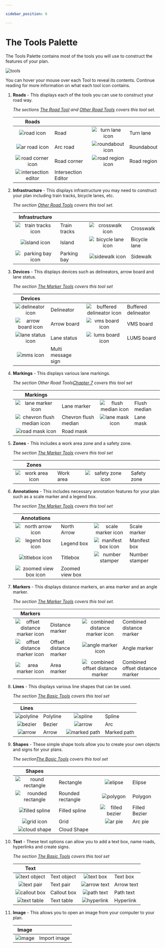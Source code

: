 ```yaml
---

sidebar_position: 6

---
```

# The Tools Palette

The Tools Palette contains most of the tools you will use to construct the features of your plan.

![tools](./assets/Tools.png)

You can hover your mouse over each Tool to reveal its contents. Continue reading for more information on what each tool icon contains.

 1. **Roads** - This displays each of the tools you can use to construct your road way.

    *The sections [The Road Tool](/docs/rapid-plan/The%20Road%20Tool/) and [Other Road Tools](/docs/rapid-plan/Other%20Road%20Tools/) covers this tool set.*

    |                      Roads                       |                     |                                               |             |
    | :----------------------------------------------: | ------------------- | :-------------------------------------------: | ----------- |
    |      ![road icon](./assets/Road_icon.png)      | Road                |  ![turn lane icon](./assets/Turn_lane_icon.png)  | Turn lane   |
    |    ![ar road icon](./assets/Arc_road_icon.png)    | Arc road            | ![roundabout icon](./assets/Roundabout_icon.png)  | Roundabout  |
    |  ![road corner icon](./assets/Road_corner_icon.png)   | Road corner         | ![road region icon](./assets/Road_region_icon.png) | Road region |
    | ![intersection editor](./assets/Intersection_Editor.png) | Intersection Editor |                                               |             |

 2. **Infrastructure** - This displays infrastructure you may need to construct your plan including train tracks, bicycle lanes, etc.

    *The section [Other Road Tools](/docs/rapid-plan/Other%20Road%20Tools/) covers this tool set.*

    |Infrastructure                                          |             |                                                 |               |
    |:---------------------------------------------:|-------------|:-----------------------------------------------:|---------------|
    |![train tracks icon](./assets/Train_tracks_icon.png) | Train tracks|![crosswalk icon](./assets/Crosswalk_icon.png)      |Crosswalk      |
    |![island icon](./assets/Island_icon.png)       | Island      |![bicycle lane icon](./assets/Bicycle_lane_icon.png)   |Bicycle lane   |
    |![parking bay icon](./assets/Parking_bay_icon.png)  | Parking bay |![sidewalk icon](./assets/Sidewalk_icon.png)       |Sidewalk       |

 3. **Devices** - This displays devices such as delineators, arrow board and lane status.

    *The section [The Marker Tools](/docs/rapid-plan/The%20Marker%20Tools/) covers this tool set*

    |Devices                                          |             |                                                           |                     |
    |:---------------------------------------------:|-------------|:---------------------------------------------------------:|---------------------|
    |![delineator icon](./assets/Delineator_icon.png)   | Delineator  |![buffered delineator icon](./assets/Buffered_delineator_icon.png)      | Buffered delineator |
    |![arrow board icon](./assets/Arrow_board_icon.png)  | Arrow board |![vms board icon](./assets/VMS_board_icon.png)                | VMS board           |
    |![lane status icon](./assets/Lane_status_icon.png)  | Lane status |![lums board icon](./assets/LUMS_board_icon.png)               | LUMS board          |
    |![mms icon](./assets/MMS_icon.png)          |Multi message sign   | ||

 4. **Markings** - This displays various lane markings.

    *The section Other Road Tools[Chapter 7](/docs/rapid-plan/Other%20Road%20Tools/) covers this tool set*

    |Markings                                                |                       |                                                           |                     |
    |:-----------------------------------------------------:|-----------------------|:---------------------------------------------------------:|---------------------|
    |![lane marker icon](./assets/Lane_marker_icon.png)          | Lane marker           |![flush median icon](./assets/Chevron_flush_median_icon.png)             | Flush median        |
    |![chevron flush median icon](./assets/Chevron_flush_median_icon.png) | Chevron flush median  |![lane mask icon](./assets/Lane_mask_icon.png)                | Lane mask           |
    |![road mask icon](./assets/Road_mask_icon.png)            | Road mask             | | |

 5. **Zones** - This includes a work area zone and a safety zone.

    *The section [The Marker Tools](/docs/rapid-plan/The%20Marker%20Tools/) covers this tool set*

    |Zones                                                |                       |                                                           |                     |
    |:---------------------------------------------------:|-----------------------|:---------------------------------------------------------:|---------------------|
    |![work area icon](./assets/Work_area_icon.png)          | Work area             |![safety zone icon](./assets/Safety_zone_icon.png)              | Safety zone         |

 6. **Annotations** - This includes necessary annotation features for your plan such as a scale marker and a legend box.

    *The section [The Marker Tools](/docs/rapid-plan/The%20Marker%20Tools/) covers this tool set*

    |                    Annotations                    |                 |                                                      |                |
    | :-----------------------------------------------: | --------------- | :--------------------------------------------------: | -------------- |
    |   ![north arrow icon](./assets/North_Arrow_icon.png)   | North Arrow     |    ![scale marker icon](./assets/Scale_marker_icon.png)    | Scale marker   |
    |   ![legend box icon](./assets/Legend_box_icon.png)    | Legend box      | ![manifest box icon](./assets/Manifest_box_icon.png) | Manifest box   |
    |    ![titlebox icon](./assets/Titlebox_icon.png)     | Titlebox        |     ![number stamper](./assets/Number_Stamper.png)      | Number stamper |
    | ![zoomed view box icon](./assets/Zoomed_view_box_icon.png) | Zoomed view box |                                                      |                |

 7. **Markers** - This displays distance markers, an area marker and an angle marker.

    *The section [The Marker Tools](/docs/rapid-plan/The%20Marker%20Tools/) covers this tool set.*

    |Markers                                                    |                       |                                                                   |                     |
    |:---------------------------------------------------------:|-----------------------|:-----------------------------------------------------------------:|---------------------|
    |![offset distance marker icon](./assets/Offset_distance_marker_icon.png)          | Distance marker       |![combined distance marker icon](./assets/Combined_distance_marker_icon.png)         | Combined distance marker       |
    |![offset distance marker icon](./assets/Offset_distance_marker_icon.png)   | Offset distance marker|![angle marker icon](./assets/Angle_marker_icon.png)                     | Angle marker                         |
    |![area marker icon](./assets/Area_marker_icon.png)              | Area marker           |![combined offset distance marker](./assets/Combined_offset_distance_marker_icon.png)  | Combined offset distance marker|

 8. **Lines** - This displays various line shapes that can be used.

    *The section [The Basic Tools](/docs/rapid-plan/The%20Basic%20Tools/) covers this tool set*

    |Lines                                                |                       |                                                           |                     |
    |:---------------------------------------------------:|-----------------------|:---------------------------------------------------------:|---------------------|
    |![polyline](./assets/Polyline_icon.png)           | Polyline              |![spline](./assets/Spline_icon.png)                   | Spline              |
    |![bezier](./assets/Bezier_icon.png)             | Bezier                |![arrow](./assets/Arrow_icon.png)                      | Arc                 |
    |![arrow](./assets/Arrow_icon.png)              | Arrow                 |![marked path](./assets/Marked_path_icon.png)              | Marked path         |

 9. **Shapes** - These simple shape tools allow you to create your own objects and signs for your plans.

    *The section[The Basic Tools](/docs/rapid-plan/The%20Basic%20Tools/) covers this tool set*

    |                       Shapes                        |                   |                                                 |               |
    | :-------------------------------------------------: | ----------------- | :---------------------------------------------: | ------------- |
    |     ![round rectangle](./assets/Rounded_rectangle_icon.png)     | Rectangle         |    ![elipse](./assets/Elipse_icon.png)     | Elipse        |
    | ![rounded rectangle](./assets/Rounded_rectangle_icon.png) | Rounded rectangle |    ![polygon](./assets/Polygon_icon.png)    | Polygon       |
    |   ![filled spline](./assets/Filled_spline_icon.png)   | Filled spline     | ![filled bezier](./assets/Filled_bezier_icon.png) | Filled Bezier |
    |       ![grid icon](./assets/Grid_icon.png)        | Grid              |    ![ar pie](./assets/Arc_pie_icon.png)    | Arc pie       |
    |      ![cloud shape](./assets/Cloud_Shape.png)       | Cloud Shape       |                                                 |               |

 10. **Text** - These text options can allow you to add a text box, name roads, hyperlinks and create signs.

     *The section [The Basic Tools](/docs/rapid-plan/The%20Basic%20Tools/) covers this tool set*

     |                     Text                      |             |                                              |            |
     | :-------------------------------------------: | ----------- | :------------------------------------------: | ---------- |
     | ![text object](./assets/Text_object_icon.png) | Text object |  ![text box](./assets/Text_box_icon.png)  | Text box   |
     |  ![text pair](./assets/Text_pair_icon.png)  | Text pair   | ![arrow text](./assets/Arrow_text_icon.png) | Arrow text |
     | ![callout box](./assets/Callout_box_icon.png) | Callout box | ![path text](./assets/Path_text_icon.png)  | Path text  |
     |    ![text table](./assets/Text_Table.png)    | Text table  |    ![hyperlink](./assets/Hyperlink.png)    | Hyperlink  |

 11. **Image** - This allows you to open an image from your computer to your plan.

     |Image                                     |                       |
     |:----------------------------------------:|-----------------------|
     |![image](./assets/Image_icon.png)   | Import image          |
